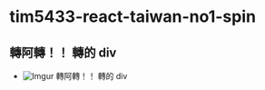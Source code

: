# tim5433-react-taiwan-no1-spin

## 轉阿轉！！ 轉的 div

- ![Imgur](https://i.imgur.com/sFmQEM9.jpg) 轉阿轉！！ 轉的 div
